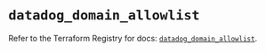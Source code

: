 # `datadog_domain_allowlist`

Refer to the Terraform Registry for docs: [`datadog_domain_allowlist`](https://registry.terraform.io/providers/datadog/datadog/3.67.0/docs/resources/domain_allowlist).
